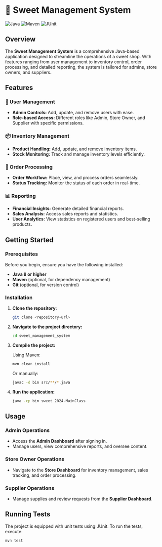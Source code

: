# 🍬 Sweet Management System

![Java](https://img.shields.io/badge/Java-ED8B00?style=for-the-badge&logo=java&logoColor=white)
![Maven](https://img.shields.io/badge/Maven-C71A36?style=for-the-badge&logo=apache-maven&logoColor=white)
![JUnit](https://img.shields.io/badge/JUnit-25A162?style=for-the-badge&logo=junit5&logoColor=white)

## Overview

The **Sweet Management System** is a comprehensive Java-based application designed to streamline the operations of a sweet shop. With features ranging from user management to inventory control, order processing, and detailed reporting, the system is tailored for admins, store owners, and suppliers.

## Features

### 👥 User Management
- **Admin Controls:** Add, update, and remove users with ease.
- **Role-based Access:** Different roles like Admin, Store Owner, and Supplier with specific permissions.

### 📦 Inventory Management
- **Product Handling:** Add, update, and remove inventory items.
- **Stock Monitoring:** Track and manage inventory levels efficiently.

### 🛒 Order Processing
- **Order Workflow:** Place, view, and process orders seamlessly.
- **Status Tracking:** Monitor the status of each order in real-time.

### 📊 Reporting
- **Financial Insights:** Generate detailed financial reports.
- **Sales Analysis:** Access sales reports and statistics.
- **User Analytics:** View statistics on registered users and best-selling products.

## Getting Started

### Prerequisites

Before you begin, ensure you have the following installed:

- **Java 8 or higher**
- **Maven** (optional, for dependency management)
- **Git** (optional, for version control)

### Installation

1. **Clone the repository:**

    ```bash
    git clone <repository-url>
    ```

2. **Navigate to the project directory:**

    ```bash
    cd sweet_management_system
    ```

3. **Compile the project:**

    Using Maven:

    ```bash
    mvn clean install
    ```

    Or manually:

    ```bash
    javac -d bin src/**/*.java
    ```

4. **Run the application:**

    ```bash
    java -cp bin sweet_2024.MainClass
    ```

## Usage

### Admin Operations
- Access the **Admin Dashboard** after signing in.
- Manage users, view comprehensive reports, and oversee content.

### Store Owner Operations
- Navigate to the **Store Dashboard** for inventory management, sales tracking, and order processing.

### Supplier Operations
- Manage supplies and review requests from the **Supplier Dashboard**.

## Running Tests

The project is equipped with unit tests using JUnit. To run the tests, execute:

```bash
mvn test
